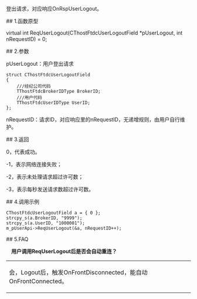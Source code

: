 <p>登出请求，对应响应OnRspUserLogout。</p>
<span class="anchor" id="42550cf2-7d11-4217-ac1c-daf44304658d"></span>
## 1.函数原型
<p>virtual int ReqUserLogout(CThostFtdcUserLogoutField *pUserLogout, int nRequestID) = 0;</p>
<span class="anchor" id="a46a9b2d-e073-4fd3-b84c-a28bdd298f6f"></span>
## 2.参数
<p>pUserLogout：用户登出请求</p>
<pre><code>struct CThostFtdcUserLogoutField
{
    ///经纪公司代码
    TThostFtdcBrokerIDType BrokerID;
    ///用户代码
    TThostFtdcUserIDType UserID;
};
</code></pre>
<p>nRequestID：请求ID，对应响应里的nRequestID，无递增规则，由用户自行维护。</p>
<span class="anchor" id="deb0958b-7e69-4871-b8fc-4f2c419a421b"></span>
## 3.返回
<p>0，代表成功。</p>
<p>-1，表示网络连接失败；</p>
<p>-2，表示未处理请求超过许可数；</p>
<p>-3，表示每秒发送请求数超过许可数。</p>
<span class="anchor" id="ea1598dc-f587-483a-90bf-2f8dcc4f1012"></span>
## 4.调用示例
<pre><code>CThostFtdcUserLogoutField a = { 0 };
strcpy_s(a.BrokerID, "9999");
strcpy_s(a.UserID, "1000001");
m_pUserApi-&gt;ReqUserLogout(&amp;a, nRequestID++);
</code></pre>
<span class="anchor" id="56f2efe2-8729-475a-afa0-12e7fe5d0b36"></span>
## 5.FAQ
<p><div class="region_i" id=""><p class="region_header" id="region_header_1" style="padding-left: 1em;font-weight : bold;text-indent: 0px;text-align: left;">用户调用ReqUserLogout后是否会自动重连？</p><div class="region_panel" id="region_panel_1" style="display:block;"><table><tr><td>
<p>会，Logout后，触发OnFrontDisconnected，能自动OnFrontConnected。</p>
</td></tr></table>
</div><p class="region_tail" id="region_tail_1" style="border-top-color:transparent;border-bottom-width:0;"></p></div></p>
